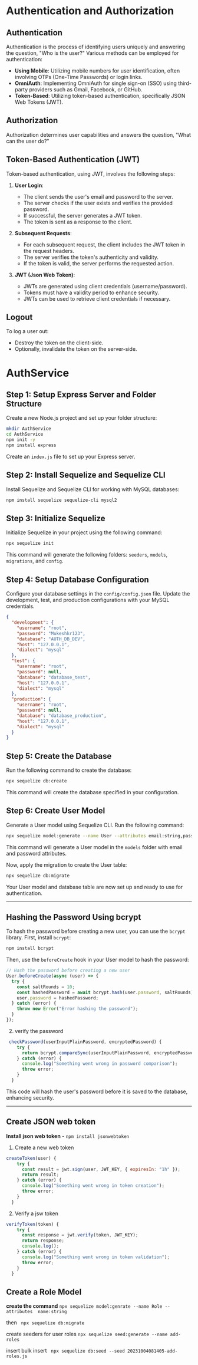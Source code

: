 # Authentication and Authorization

## Authentication

Authentication is the process of identifying users uniquely and answering the question, "Who is the user?" Various methods can be employed for authentication:

- **Using Mobile**: Utilizing mobile numbers for user identification, often involving OTPs (One-Time Passwords) or login links.
- **OmniAuth**: Implementing OmniAuth for single sign-on (SSO) using third-party providers such as Gmail, Facebook, or GitHub.
- **Token-Based**: Utilizing token-based authentication, specifically JSON Web Tokens (JWT).

## Authorization

Authorization determines user capabilities and answers the question, "What can the user do?"

## Token-Based Authentication (JWT)

Token-based authentication, using JWT, involves the following steps:

1. **User Login**:

   - The client sends the user's email and password to the server.
   - The server checks if the user exists and verifies the provided password.
   - If successful, the server generates a JWT token.
   - The token is sent as a response to the client.

2. **Subsequent Requests**:

   - For each subsequent request, the client includes the JWT token in the request headers.
   - The server verifies the token's authenticity and validity.
   - If the token is valid, the server performs the requested action.

3. **JWT (Json Web Token)**:
   - JWTs are generated using client credentials (username/password).
   - Tokens must have a validity period to enhance security.
   - JWTs can be used to retrieve client credentials if necessary.

## Logout

To log a user out:

- Destroy the token on the client-side.
- Optionally, invalidate the token on the server-side.

# AuthService

## Step 1: Setup Express Server and Folder Structure

Create a new Node.js project and set up your folder structure:

```bash
mkdir AuthService
cd AuthService
npm init -y
npm install express
```

Create an `index.js` file to set up your Express server.

## Step 2: Install Sequelize and Sequelize CLI

Install Sequelize and Sequelize CLI for working with MySQL databases:

```bash
npm install sequelize sequelize-cli mysql2
```

## Step 3: Initialize Sequelize

Initialize Sequelize in your project using the following command:

```bash
npx sequelize init
```

This command will generate the following folders: `seeders`, `models`, `migrations`, and `config`.

## Step 4: Setup Database Configuration

Configure your database settings in the `config/config.json` file. Update the development, test, and production configurations with your MySQL credentials.

```json
{
  "development": {
    "username": "root",
    "password": "Mukeshkr123",
    "database": "AUTH_DB_DEV",
    "host": "127.0.0.1",
    "dialect": "mysql"
  },
  "test": {
    "username": "root",
    "password": null,
    "database": "database_test",
    "host": "127.0.0.1",
    "dialect": "mysql"
  },
  "production": {
    "username": "root",
    "password": null,
    "database": "database_production",
    "host": "127.0.0.1",
    "dialect": "mysql"
  }
}
```

## Step 5: Create the Database

Run the following command to create the database:

```bash
npx sequelize db:create
```

This command will create the database specified in your configuration.

## Step 6: Create User Model

Generate a User model using Sequelize CLI. Run the following command:

```bash
npx sequelize model:generate --name User --attributes email:string,password:string
```

This command will generate a User model in the `models` folder with email and password attributes.

Now, apply the migration to create the User table:

```bash
npx sequelize db:migrate
```

Your User model and database table are now set up and ready to use for authentication.

---

## Hashing the Password Using bcrypt

To hash the password before creating a new user, you can use the `bcrypt` library. First, install `bcrypt`:

```bash
npm install bcrypt
```

Then, use the `beforeCreate` hook in your User model to hash the password:

```javascript
// Hash the password before creating a new user
User.beforeCreate(async (user) => {
  try {
    const saltRounds = 10;
    const hashedPassword = await bcrypt.hash(user.password, saltRounds);
    user.password = hashedPassword;
  } catch (error) {
    throw new Error("Error hashing the password");
  }
});
```

2. verify the password

```javascript
 checkPassword(userInputPlainPassword, encryptedPassword) {
    try {
      return bcrypt.compareSync(userInputPlainPassword, encryptedPassword);
    } catch (error) {
      console.log("Something went wrong in password comparison");
      throw error;
    }
  }
```

This code will hash the user's password before it is saved to the database, enhancing security.

---

## Create JSON web token

**Install json web token** - `npm install jsonwebtoken`

1. Create a new web token

```javascript
createToken(user) {
    try {
      const result = jwt.sign(user, JWT_KEY, { expiresIn: "1h" });
      return result;
    } catch (error) {
      console.log("Something went wrong in token creation");
      throw error;
    }
  }

```

2. Verify a jsw token

```javascript
verifyToken(token) {
    try {
      const response = jwt.verify(token, JWT_KEY);
      return response;
      console.log();
    } catch (error) {
      console.log("Something went wrong in token validation");
      throw error;
    }
  }
```

## Create a Role Model

**create the command** `npx sequelize model:genrate --name Role --attributes  name:string `

then ` npx sequelize db:migrate`

create seeders for user roles
`npx sequelize seed:generate --name add-roles`

insert bulk insert
` npx sequelize db:seed --seed 20231004081405-add-roles.js`
